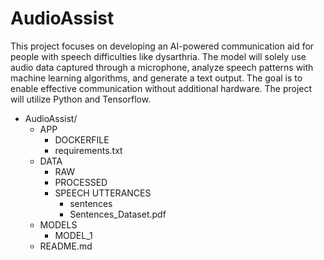 # AudioAssist
This project focuses on developing an AI-powered communication aid for people with speech difficulties like dysarthria. The model will solely use audio data captured through a microphone, analyze speech patterns with machine learning algorithms, and generate a text output. The goal is to enable effective communication without additional hardware. The project will utilize Python and Tensorflow.

- AudioAssist/
  - APP
    - DOCKERFILE
    - requirements.txt
  - DATA
    - RAW
    - PROCESSED
    - SPEECH UTTERANCES
      - sentences
      - Sentences_Dataset.pdf
  - MODELS
    - MODEL_1
  - README.md
